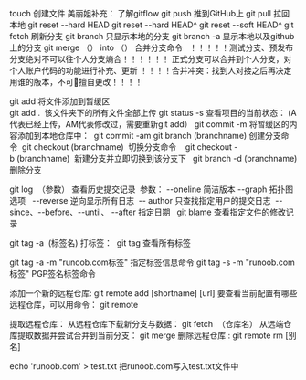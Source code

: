touch            创建文件
美丽姐补充：
了解gitflow
git push                    推到GitHub上
git pull                    拉回本地
git reset --hard HEAD
git reset --hard HEAD^
git reset --soft HEAD^
git fetch                   刷新分支
git branch                  只显示本地的分支
git branch -a               显示本地以及github上的分支
git merge （） into （）      合并分支命令  
！！！！！测试分支、预发布分支绝对不可以往个人分支熵合！！！！！！
正式分支可以合并到个人分支，对个人账户代码的功能进行补充、更新
！！！！合并冲突：找到人对接之后再决定用谁的版本，不可🙅擅自更改！！！！


git add                      将文件添加到暂缓区      
git add .                    该文件夹下的所有文件全部上传
git status -s                查看项目的当前状态： (A代表已经上传，AM代表修改过，需要重新git add）
git commit -m                将暂缓区的内容添加到本地仓库中： 
git commit -am
git branch (branchname)        创建分支命令 
git checkout (branchname)      切换分支命令   
git checkout -b (branchname)   新建分支并立即切换到该分支下  
git branch -d (branchname)     删除分支 

git log  （参数）               查看历史提交记录 
参数：
--oneline                      简洁版本
--graph                        拓扑图选项  
--reverse                      逆向显示所有日志 
-- author                      只查找指定用户的提交日志 
--since、--before、--until、 --after     指定日期  
git blame <file>                        查看指定文件的修改记录

git tag -a  (标签名)            打标签： 
git tag                        查看所有标签 

git tag -a <tagname> -m "runoob.com标签"      指定标签信息命令
git tag -s <tagname> -m "runoob.com标签"      PGP签名标签命令

添加一个新的远程仓库: git remote add [shortname] [url]
要查看当前配置有哪些远程仓库，可以用命令： git remote

提取远程仓库：
从远程仓库下载新分支与数据： git fetch  （仓库名）
从远端仓库提取数据并尝试合并到当前分支： git merge
删除远程仓库 : git remote rm [别名]


echo 'runoob.com' > test.txt
把runoob.com写入test.txt文件中
